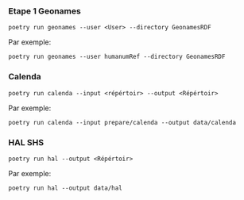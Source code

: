 ### Etape 1 Geonames

```
poetry run geonames --user <User> --directory GeonamesRDF
```

Par exemple:

```
poetry run geonames --user humanumRef --directory GeonamesRDF
```

### Calenda

```
poetry run calenda --input <répértoir> --output <Répértoir>
```

Par exemple:

```
poetry run calenda --input prepare/calenda --output data/calenda
```

### HAL SHS

```
poetry run hal --output <Répértoir>
```

Par exemple:

```
poetry run hal --output data/hal
```